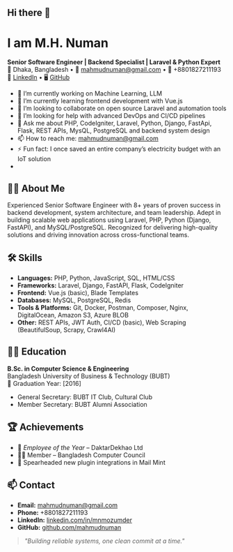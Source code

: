 ## Hi there 👋
# I am M.H. Numan
**Senior Software Engineer | Backend Specialist | Laravel & Python Expert**  
📍 Dhaka, Bangladesh • 📧 [mahmudnuman@gmail.com](mailto:mahmudnuman@gmail.com) • 📱 +8801827211193  
🔗 [LinkedIn](https://www.linkedin.com/in/mnmozumder) • 🖥️ [GitHub](https://github.com/mahmudnuman)

- 🔭 I’m currently working on Machine Learning, LLM
- 🌱 I’m currently learning frontend development with Vue.js
- 👯 I’m looking to collaborate on open source Laravel and automation tools
- 🤔 I’m looking for help with advanced DevOps and CI/CD pipelines
- 💬 Ask me about PHP, CodeIgniter, Laravel, Python, Django, FastApi, Flask, REST APIs, MysQL, PostgreSQL and backend system design
- 📫 How to reach me: mahmudnuman@gmail.com
- ⚡ Fun fact: I once saved an entire company’s electricity budget with an IoT solution
- 
## 🧑‍💻 About Me
Experienced Senior Software Engineer with 8+ years of proven success in backend development, system architecture, and team leadership. Adept in building scalable web applications using Laravel, PHP, Python (Django, FastAPI), and MySQL/PostgreSQL. Recognized for delivering high-quality solutions and driving innovation across cross-functional teams.


## 🛠️ Skills

- **Languages:** PHP, Python, JavaScript, SQL, HTML/CSS  
- **Frameworks:** Laravel, Django, FastAPI, Flask, CodeIgniter 
- **Frontend:** Vue.js (basic), Blade Templates  
- **Databases:** MySQL, PostgreSQL, Redis  
- **Tools & Platforms:** Git, Docker, Postman, Composer, Nginx, DigitalOcean, Amazon S3, Azure BLOB
- **Other:** REST APIs, JWT Auth, CI/CD (basic), Web Scraping (BeautifulSoup, Scrapy, Crawl4AI)

## 🧑‍🎓 Education

**B.Sc. in Computer Science & Engineering**  
Bangladesh University of Business & Technology (BUBT)  
📅 Graduation Year: [2016]  
- General Secretary: BUBT IT Club, Cultural Club  
- Member Secretary: BUBT Alumni Association


## 🏆 Achievements

- 🏅 *Employee of the Year* – DaktarDekhao Ltd  
- 🧑‍💻 Member – Bangladesh Computer Council  
- 🎯 Spearheaded new plugin integrations in Mail Mint  

## 📫 Contact
- **Email:** mahmudnuman@gmail.com  
- **Phone:** +8801827211193  
- **LinkedIn:** [linkedin.com/in/mnmozumder](https://linkedin.com/in/mnmozumder)  
- **GitHub:** [github.com/mahmudnuman](https://github.com/mahmudnuman)


> _"Building reliable systems, one clean commit at a time."_
